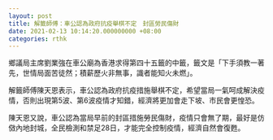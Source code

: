 ```yaml
---
layout: post
title: 解籤師傅：車公認為政府抗疫舉棋不定　封區勞民傷財
date: 2021-02-13 10:14:20.000000000 +08:00
categories: rthk
---
```


鄉議局主席劉業強在車公廟為香港求得第四十五籤的中籤，籤文是「下手須教一著先，世情局面苦徒然；積薪歷火非無事，識者能知火未燃」。

解籤師傅陳天恩表示，車公認為政府抗疫措施舉棋不定，希望當局一氣呵成解決疫情，否則出現第5波、第6波疫情才知錯，經濟將更加會走下坡、市民會更惶恐。

陳天恩又說，車公認為當局早前的封區措施勞民傷財，疫情只會無了期，最好是仿傚內地封城，全民檢測和禁足28日，才能完全控制疫情，經濟自然會復甦。
